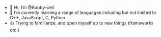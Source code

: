 - 👋 Hi, I’m @Robby-cell
- 🌱 I’m currently learning a range of languages including but not limited to C++, JavaScript, C, Python
- 👍 Trying to familiarize, and open myself up to new things (frameworks etc.)
